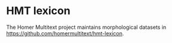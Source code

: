 # HMT lexicon

The Homer Multitext project maintains morphological datasets in <https://github.com/homermultitext/hmt-lexicon>.
